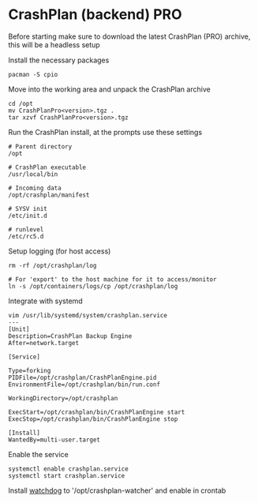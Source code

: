 CrashPlan (backend) PRO
=======================

Before starting make sure to download the latest CrashPlan (PRO) archive, this will be a headless setup

Install the necessary packages
```
pacman -S cpio 
```

Move into the working area and unpack the CrashPlan archive
```
cd /opt
mv CrashPlanPro<version>.tgz .
tar xzvf CrashPlanPro<version>.tgz
```

Run the CrashPlan install, at the prompts use these settings
```
# Parent directory
/opt

# CrashPlan executable
/usr/local/bin

# Incoming data
/opt/crashplan/manifest

# SYSV init
/etc/init.d

# runlevel
/etc/rc5.d
```

Setup logging (for host access)
```
rm -rf /opt/crashplan/log

# For 'export' to the host machine for it to access/monitor
ln -s /opt/containers/logs/cp /opt/crashplan/log
```

Integrate with systemd
```
vim /usr/lib/systemd/system/crashplan.service
---
[Unit]
Description=CrashPlan Backup Engine
After=network.target

[Service]

Type=forking
PIDFile=/opt/crashplan/CrashPlanEngine.pid
EnvironmentFile=/opt/crashplan/bin/run.conf

WorkingDirectory=/opt/crashplan

ExecStart=/opt/crashplan/bin/CrashPlanEngine start
ExecStop=/opt/crashplan/bin/CrashPlanEngine stop

[Install]
WantedBy=multi-user.target
```

Enable the service
```
systemctl enable crashplan.service
systemctl start crashplan.service
```

Install [watchdog](https://github.com/enckse/howdoi/blob/master/software/crashplan/crashplan-watchdog.md) to '/opt/crashplan-watcher' and enable in crontab
